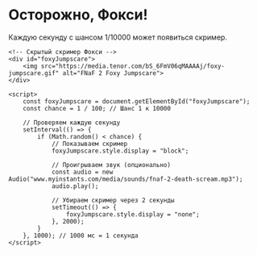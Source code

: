 <html lang="en">
<head>
    <meta charset="UTF-8">
    <title>FNaF 2 Jumpscare</title>
    <style>
        #foxyJumpscare {
            display: none;
            position: fixed;
            top: 0;
            left: 0;
            width: 100%;
            height: 100%;
            z-index: 9999;
            pointer-events: none;
        }
        #foxyJumpscare img {
            width: 100%;
            height: 100%;
            object-fit: cover;
        }
    </style>
</head>
<body>
    <!-- Контент страницы -->
    <h1>Осторожно, Фокси!</h1>
    <p>Каждую секунду с шансом 1/10000 может появиться скример.</p>

    <!-- Скрытый скример Фокси -->
    <div id="foxyJumpscare">
        <img src="https://media.tenor.com/bS_6FmV06qMAAAAj/foxy-jumpscare.gif" alt="FNaF 2 Foxy Jumpscare">
    </div>

    <script>
        const foxyJumpscare = document.getElementById("foxyJumpscare");
        const chance = 1 / 100; // Шанс 1 к 10000

        // Проверяем каждую секунду
        setInterval(() => {
            if (Math.random() < chance) {
                // Показываем скример
                foxyJumpscare.style.display = "block";
                
                // Проигрываем звук (опционально)
                const audio = new Audio("www.myinstants.com/media/sounds/fnaf-2-death-scream.mp3");
                audio.play();

                // Убираем скример через 2 секунды
                setTimeout(() => {
                    foxyJumpscare.style.display = "none";
                }, 2000);
            }
        }, 1000); // 1000 мс = 1 секунда
    </script>
</body>
</html>
